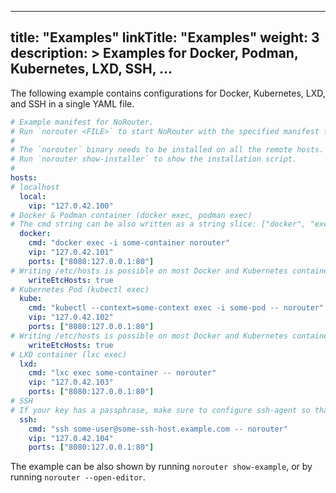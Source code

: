 
---
title: "Examples"
linkTitle: "Examples"
weight: 3
description: >
  Examples for Docker, Podman, Kubernetes, LXD, SSH, ...
---

The following example contains configurations for Docker, Kubernetes, LXD, and SSH in a single YAML file.

```yaml
# Example manifest for NoRouter.
# Run `norouter <FILE>` to start NoRouter with the specified manifest file.
#
# The `norouter` binary needs to be installed on all the remote hosts.
# Run `norouter show-installer` to show the installation script.
#
hosts:
# localhost
  local:
    vip: "127.0.42.100"
# Docker & Podman container (docker exec, podman exec)
# The cmd string can be also written as a string slice: ["docker", "exec", "-i", "some-container", "norouter"]
  docker:
    cmd: "docker exec -i some-container norouter"
    vip: "127.0.42.101"
    ports: ["8080:127.0.0.1:80"]
# Writing /etc/hosts is possible on most Docker and Kubernetes containers
    writeEtcHosts: true
# Kubernetes Pod (kubectl exec)
  kube:
    cmd: "kubectl --context=some-context exec -i some-pod -- norouter"
    vip: "127.0.42.102"
    ports: ["8080:127.0.0.1:80"]
# Writing /etc/hosts is possible on most Docker and Kubernetes containers
    writeEtcHosts: true
# LXD container (lxc exec)
  lxd:
    cmd: "lxc exec some-container -- norouter"
    vip: "127.0.42.103"
    ports: ["8080:127.0.0.1:80"]
# SSH
# If your key has a passphrase, make sure to configure ssh-agent so that NoRouter can login to the remote host automatically.
  ssh:
    cmd: "ssh some-user@some-ssh-host.example.com -- norouter"
    vip: "127.0.42.104"
    ports: ["8080:127.0.0.1:80"]

```

The example can be also shown by running `norouter show-example`, or by running `norouter --open-editor`.
